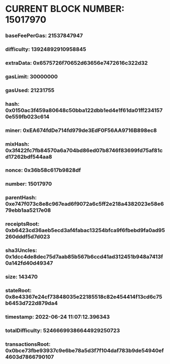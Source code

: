 # CURRENT BLOCK NUMBER: 15017970

### baseFeePerGas: 21537847947
### difficulty: 13924892910958845
### extraData: 0x6575726f70652d63656e7472616c322d32
### gasLimit: 30000000
### gasUsed: 21231755
### hash: 0x0150ac3f459a80648c50bba122dbb1ed4e1f61da01ff2341570e559fb023c614
### miner: 0xEA674fdDe714fd979de3EdF0F56AA9716B898ec8
### mixHash: 0x3f422fc7fb84570a6a704bd86ed07b8746f83699fd75af81cd17262bdf544aa8
### nonce: 0x36b58c617b9828df
### number: 15017970
### parentHash: 0xe747f073c8e8c967ead6f9072a6c5ff2e218a4382023e58e679ebb1aa5217e08
### receiptsRoot: 0xb6423cd36aeb5ecd3af4fabac13254bfca9f6fbebd9fa0ad95260dddf5d7d023
### sha3Uncles: 0x1dcc4de8dec75d7aab85b567b6ccd41ad312451b948a7413f0a142fd40d49347
### size: 143470
### stateRoot: 0x8e43367e24cf73848035e22185518c82e454414f13cd6c75b6453d722d879da4
### timestamp: 2022-06-24 11:07:12.396343
### totalDifficulty: 52466699386644929250723
### transactionsRoot: 0x0bce73fbe93937c9e6be78a5d3f7f104daf783b9de54940ef4603d7866790107
